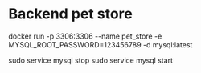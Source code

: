 # Backend pet store
docker run -p 3306:3306 --name pet_store -e MYSQL_ROOT_PASSWORD=123456789 -d mysql:latest

sudo service mysql stop
sudo service mysql start